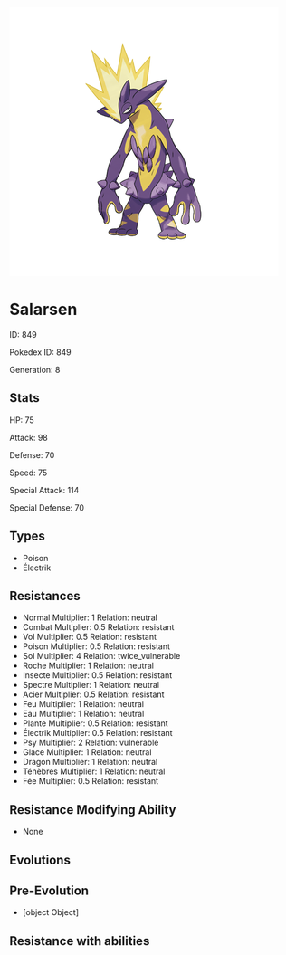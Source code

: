 ![](https://raw.githubusercontent.com/PokeAPI/sprites/master/sprites/pokemon/other/official-artwork/849.png)

# Salarsen
ID: 849

Pokedex ID: 849

Generation: 8

## Stats

HP: 75

Attack: 98

Defense: 70

Speed: 75

Special Attack: 114

Special Defense: 70

## Types

- Poison
- Électrik
## Resistances

- Normal Multiplier: 1 Relation: neutral
- Combat Multiplier: 0.5 Relation: resistant
- Vol Multiplier: 0.5 Relation: resistant
- Poison Multiplier: 0.5 Relation: resistant
- Sol Multiplier: 4 Relation: twice_vulnerable
- Roche Multiplier: 1 Relation: neutral
- Insecte Multiplier: 0.5 Relation: resistant
- Spectre Multiplier: 1 Relation: neutral
- Acier Multiplier: 0.5 Relation: resistant
- Feu Multiplier: 1 Relation: neutral
- Eau Multiplier: 1 Relation: neutral
- Plante Multiplier: 0.5 Relation: resistant
- Électrik Multiplier: 0.5 Relation: resistant
- Psy Multiplier: 2 Relation: vulnerable
- Glace Multiplier: 1 Relation: neutral
- Dragon Multiplier: 1 Relation: neutral
- Ténèbres Multiplier: 1 Relation: neutral
- Fée Multiplier: 0.5 Relation: resistant
## Resistance Modifying Ability

- None

## Evolutions

## Pre-Evolution

- [object Object]

## Resistance with abilities
